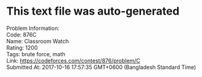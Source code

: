 # This text file was auto-generated  
  
Problem Information:  
Code: 876C  
Name: Classroom Watch  
Rating: 1200  
Tags: brute force, math  
Link: https://codeforces.com/contest/876/problem/C  
Submitted At: 2017-10-16 17:57:35 GMT+0600 (Bangladesh Standard Time)  
